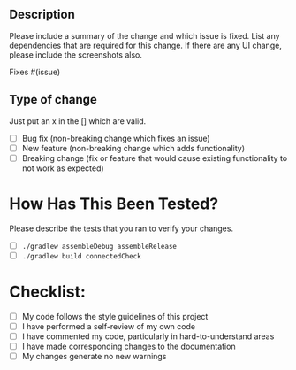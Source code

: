 ## Description

Please include a summary of the change and which issue is fixed. List any dependencies that are required for this change.
If there are any UI change, please include the screenshots also.

Fixes #(issue)

## Type of change
Just put an x in the [] which are valid.
- [ ] Bug fix (non-breaking change which fixes an issue)
- [ ] New feature (non-breaking change which adds functionality)
- [ ] Breaking change (fix or feature that would cause existing functionality to not work as expected)

# How Has This Been Tested?

Please describe the tests that you ran to verify your changes.
- [ ] `./gradlew assembleDebug assembleRelease`
- [ ] `./gradlew build connectedCheck`

# Checklist:
- [ ] My code follows the style guidelines of this project
- [ ] I have performed a self-review of my own code
- [ ] I have commented my code, particularly in hard-to-understand areas
- [ ] I have made corresponding changes to the documentation
- [ ] My changes generate no new warnings
